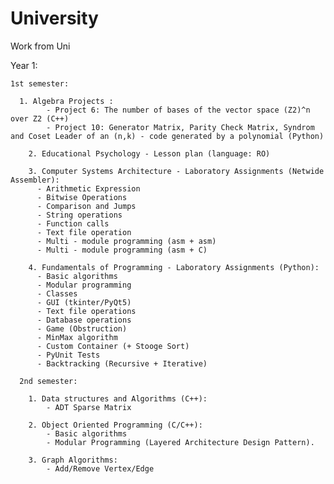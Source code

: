 # University
Work from Uni

Year 1:

    1st semester:
  
      1. Algebra Projects :
            - Project 6: The number of bases of the vector space (Z2)^n over Z2 (C++)
            - Project 10: Generator Matrix, Parity Check Matrix, Syndrom and Coset Leader of an (n,k) - code generated by a polynomial (Python)
        
        2. Educational Psychology - Lesson plan (language: RO)
        
        3. Computer Systems Architecture - Laboratory Assignments (Netwide Assembler):
          - Arithmetic Expression
          - Bitwise Operations
          - Comparison and Jumps
          - String operations
          - Function calls
          - Text file operation
          - Multi - module programming (asm + asm)
          - Multi - module programming (asm + C)
        
        4. Fundamentals of Programming - Laboratory Assignments (Python):
          - Basic algorithms
          - Modular programming
          - Classes
          - GUI (tkinter/PyQt5)
          - Text file operations
          - Database operations
          - Game (Obstruction)
          - MinMax algorithm
          - Custom Container (+ Stooge Sort)
          - PyUnit Tests
          - Backtracking (Recursive + Iterative)
      
      2nd semester:
      
        1. Data structures and Algorithms (C++):
            - ADT Sparse Matrix
            
        2. Object Oriented Programming (C/C++):
            - Basic algorithms
            - Modular Programming (Layered Architecture Design Pattern).
            
        3. Graph Algorithms:
            - Add/Remove Vertex/Edge
